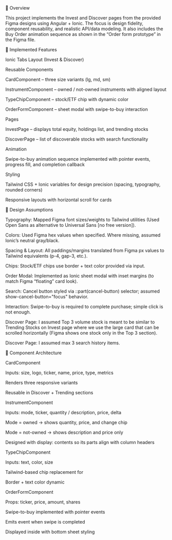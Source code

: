📖 Overview

This project implements the Invest and Discover pages from the provided Figma designs using Angular + Ionic. The focus is design fidelity, component reusability, and realistic API/data modeling.
It also includes the Buy Order animation sequence as shown in the “Order form prototype” in the Figma file.

🚀 Implemented Features

Ionic Tabs Layout (Invest & Discover)

Reusable Components

CardComponent – three size variants (lg, md, sm)

InstrumentComponent – owned / not-owned instruments with aligned layout

TypeChipComponent – stock/ETF chip with dynamic color

OrderFormComponent – sheet modal with swipe-to-buy interaction

Pages

InvestPage – displays total equity, holdings list, and trending stocks

DiscoverPage – list of discoverable stocks with search functionality

Animation

Swipe-to-buy animation sequence implemented with pointer events, progress fill, and completion callback

Styling

Tailwind CSS + Ionic variables for design precision (spacing, typography, rounded corners)

Responsive layouts with horizontal scroll for cards

🎯 Design Assumptions

Typography: Mapped Figma font sizes/weights to Tailwind utilities (Used Open Sans as alternative to Universal Sans [no free version]).

Colors: Used Figma hex values when specified. Where missing, assumed Ionic’s neutral gray/black.

Spacing & Layout: All paddings/margins translated from Figma px values to Tailwind equivalents (p-4, gap-3, etc.).

Chips: Stock/ETF chips use border + text color provided via input.

Order Modal: Implemented as Ionic sheet modal with inset margins (to match Figma “floating” card look).

Search: Cancel button styled via ::part(cancel-button) selector; assumed show-cancel-button="focus" behavior.

Interaction: Swipe-to-buy is required to complete purchase; simple click is not enough.

Discover Page: I assumed Top 3 volume stock is meant to be similar to Trending Stocks on Invest page where we use the large card that can be scrolled horizontally (Figma shows one stock only in the Top 3 section).

Discover Page: I assumed max 3 search history items.

🧩 Component Architecture

CardComponent

Inputs: size, logo, ticker, name, price, type, metrics

Renders three responsive variants

Reusable in Discover + Trending sections

InstrumentComponent

Inputs: mode, ticker, quantity / description, price, delta

Mode = owned → shows quantity, price, and change chip

Mode = not-owned → shows description and price only

Designed with display: contents so its parts align with column headers

TypeChipComponent

Inputs: text, color, size

Tailwind-based chip replacement for <ion-chip>

Border + text color dynamic

OrderFormComponent

Props: ticker, price, amount, shares

Swipe-to-buy implemented with pointer events

Emits event when swipe is completed

Displayed inside <ion-modal> with bottom sheet styling